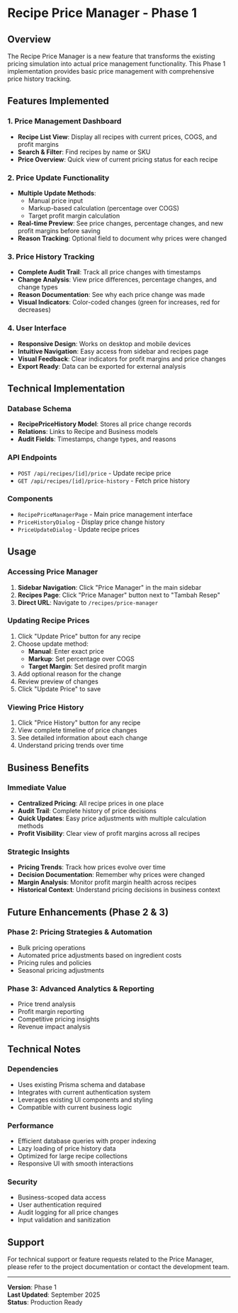 # Recipe Price Manager - Phase 1

## Overview
The Recipe Price Manager is a new feature that transforms the existing pricing simulation into actual price management functionality. This Phase 1 implementation provides basic price management with comprehensive price history tracking.

## Features Implemented

### 1. Price Management Dashboard
- **Recipe List View**: Display all recipes with current prices, COGS, and profit margins
- **Search & Filter**: Find recipes by name or SKU
- **Price Overview**: Quick view of current pricing status for each recipe

### 2. Price Update Functionality
- **Multiple Update Methods**:
  - Manual price input
  - Markup-based calculation (percentage over COGS)
  - Target profit margin calculation
- **Real-time Preview**: See price changes, percentage changes, and new profit margins before saving
- **Reason Tracking**: Optional field to document why prices were changed

### 3. Price History Tracking
- **Complete Audit Trail**: Track all price changes with timestamps
- **Change Analysis**: View price differences, percentage changes, and change types
- **Reason Documentation**: See why each price change was made
- **Visual Indicators**: Color-coded changes (green for increases, red for decreases)

### 4. User Interface
- **Responsive Design**: Works on desktop and mobile devices
- **Intuitive Navigation**: Easy access from sidebar and recipes page
- **Visual Feedback**: Clear indicators for profit margins and price changes
- **Export Ready**: Data can be exported for external analysis

## Technical Implementation

### Database Schema
- **RecipePriceHistory Model**: Stores all price change records
- **Relations**: Links to Recipe and Business models
- **Audit Fields**: Timestamps, change types, and reasons

### API Endpoints
- `POST /api/recipes/[id]/price` - Update recipe price
- `GET /api/recipes/[id]/price-history` - Fetch price history

### Components
- `RecipePriceManagerPage` - Main price management interface
- `PriceHistoryDialog` - Display price change history
- `PriceUpdateDialog` - Update recipe prices

## Usage

### Accessing Price Manager
1. **Sidebar Navigation**: Click "Price Manager" in the main sidebar
2. **Recipes Page**: Click "Price Manager" button next to "Tambah Resep"
3. **Direct URL**: Navigate to `/recipes/price-manager`

### Updating Recipe Prices
1. Click "Update Price" button for any recipe
2. Choose update method:
   - **Manual**: Enter exact price
   - **Markup**: Set percentage over COGS
   - **Target Margin**: Set desired profit margin
3. Add optional reason for the change
4. Review preview of changes
5. Click "Update Price" to save

### Viewing Price History
1. Click "Price History" button for any recipe
2. View complete timeline of price changes
3. See detailed information about each change
4. Understand pricing trends over time

## Business Benefits

### Immediate Value
- **Centralized Pricing**: All recipe prices in one place
- **Audit Trail**: Complete history of price decisions
- **Quick Updates**: Easy price adjustments with multiple calculation methods
- **Profit Visibility**: Clear view of profit margins across all recipes

### Strategic Insights
- **Pricing Trends**: Track how prices evolve over time
- **Decision Documentation**: Remember why prices were changed
- **Margin Analysis**: Monitor profit margin health across recipes
- **Historical Context**: Understand pricing decisions in business context

## Future Enhancements (Phase 2 & 3)

### Phase 2: Pricing Strategies & Automation
- Bulk pricing operations
- Automated price adjustments based on ingredient costs
- Pricing rules and policies
- Seasonal pricing adjustments

### Phase 3: Advanced Analytics & Reporting
- Price trend analysis
- Profit margin reporting
- Competitive pricing insights
- Revenue impact analysis

## Technical Notes

### Dependencies
- Uses existing Prisma schema and database
- Integrates with current authentication system
- Leverages existing UI components and styling
- Compatible with current business logic

### Performance
- Efficient database queries with proper indexing
- Lazy loading of price history data
- Optimized for large recipe collections
- Responsive UI with smooth interactions

### Security
- Business-scoped data access
- User authentication required
- Audit logging for all price changes
- Input validation and sanitization

## Support

For technical support or feature requests related to the Price Manager, please refer to the project documentation or contact the development team.

---

**Version**: Phase 1  
**Last Updated**: September 2025  
**Status**: Production Ready

